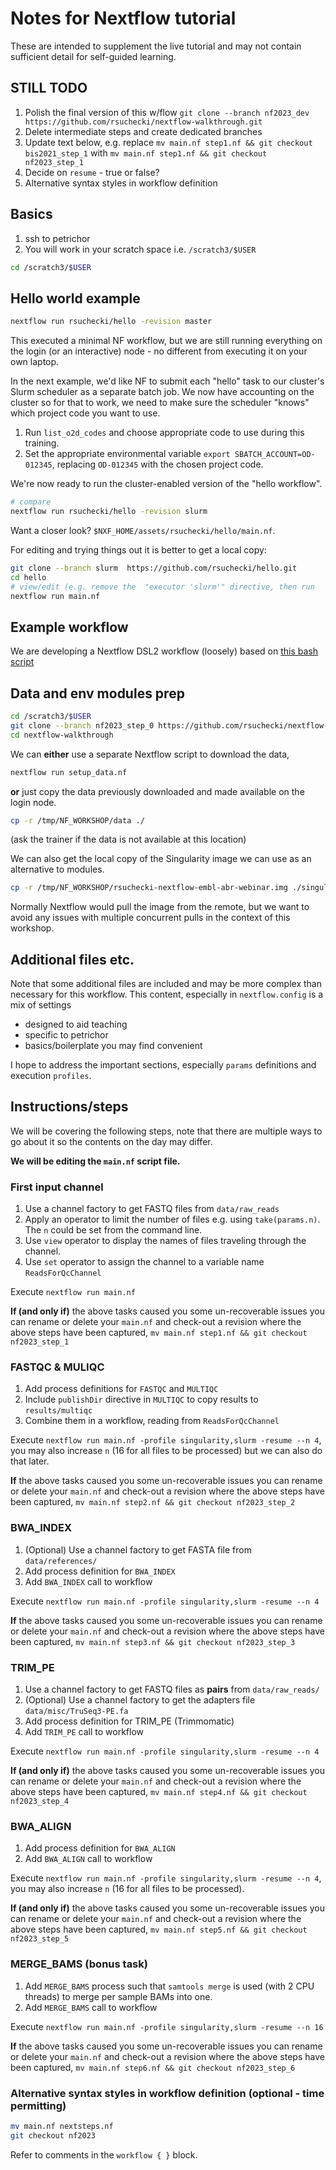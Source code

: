 # Notes for Nextflow tutorial 

These are intended to supplement the live tutorial
and may not contain sufficient detail for self-guided learning.


## STILL TODO

1. Polish the final version of this w/flow `git clone --branch nf2023_dev https://github.com/rsuchecki/nextflow-walkthrough.git`
2. Delete intermediate steps and create dedicated branches
3. Update text below, e.g. replace `mv main.nf step1.nf && git checkout bis2021_step_1` with `mv main.nf step1.nf && git checkout nf2023_step_1`
4. Decide on `resume` - true or false? 
5. Alternative syntax styles in workflow definition


## Basics

1. ssh to petrichor
2. You will work in your scratch space i.e. `/scratch3/$USER`

```sh
cd /scratch3/$USER
```


## Hello world example

```sh
nextflow run rsuchecki/hello -revision master 
```

This executed a minimal NF workflow, but we are still running everything 
on the login (or an interactive) node - no different from executing it on your own laptop.

In the next example, we'd like NF to submit each "hello" task to our cluster's Slurm scheduler as a separate batch job.
We now have accounting on the cluster so for that to work, we need to make sure the scheduler "knows" which project code 
you want to use. 

1. Run `list_o2d_codes` and choose appropriate code to use during this training. 
2. Set the appropriate environmental variable `export SBATCH_ACCOUNT=OD-012345`, replacing `OD-012345` with the chosen project code.

We're now ready to run the cluster-enabled version of the "hello workflow". 


```sh
# compare
nextflow run rsuchecki/hello -revision slurm
```

Want a closer look? `$NXF_HOME/assets/rsuchecki/hello/main.nf`.

For editing and trying things out it is better to get a local copy: 

```sh
git clone --branch slurm  https://github.com/rsuchecki/hello.git 
cd hello
# view/edit (e.g. remove the  "executor 'slurm'" directive, then run
nextflow run main.nf
```

## Example workflow 

We are developing a Nextflow DSL2 workflow (loosely) based on [this bash script](https://github.com/nathanhaigh/snakemake_template/blob/final/analysis.sh)

## Data and env modules prep

```sh
cd /scratch3/$USER
git clone --branch nf2023_step_0 https://github.com/rsuchecki/nextflow-walkthrough.git
cd nextflow-walkthrough
```

We can **either** use a separate Nextflow script to download the data, 

```sh
nextflow run setup_data.nf 
```

**or** just copy the data previously downloaded and made available on the login node.

```sh
cp -r /tmp/NF_WORKSHOP/data ./
```

(ask the trainer if the data is not available at this location)

We can also get the local copy of the Singularity image we can use as an alternative to modules. 

```sh
cp -r /tmp/NF_WORKSHOP/rsuchecki-nextflow-embl-abr-webinar.img ./singularity-images
```

Normally Nextflow would pull the image from the remote, 
but we want to avoid any issues with multiple concurrent pulls in the context of this workshop. 

## Additional files etc.

Note that some additional files are included and may be more complex than necessary for this workflow. 
This content, especially in `nextflow.config` is a mix of settings

*  designed to aid teaching
*  specific to petrichor
*  basics/boilerplate you may find convenient 

I hope to address the important sections, especially `params` definitions and execution `profiles`.

## Instructions/steps

We will be covering the following steps, 
note that there are multiple ways to go about it
so the contents on the day may differ.

**We will be editing the `main.nf` script file.**


### First input channel 

1. Use a channel factory to get FASTQ files from `data/raw_reads`
2. Apply an operator to limit the number of files e.g. using `take(params.n)`. The `n` could be set from the command line. 
3. Use `view` operator to display the names of files traveling through the channel. 
4. Use `set` operator to assign the channel to a variable name `ReadsForQcChannel`

Execute `nextflow run main.nf`


**If (and only if)** the above tasks caused you some un-recoverable issues you can rename or delete your
`main.nf` and check-out a revision where the above steps have been captured,
`mv main.nf step1.nf && git checkout nf2023_step_1`

### FASTQC & MULIQC

1. Add process definitions for `FASTQC` and `MULTIQC`
2. Include `publishDir` directive in `MULTIQC` to copy results to `results/multiqc`
3. Combine them in a workflow, reading from `ReadsForQcChannel`

Execute `nextflow run main.nf -profile singularity,slurm -resume --n 4`, 
you may also increase `n` (16 for all files to be processed) but we can also do that later. 

**If** the above tasks caused you some un-recoverable issues you can rename or delete your
`main.nf` and check-out a revision where the above steps have been captured,
`mv main.nf step2.nf && git checkout nf2023_step_2`

### BWA_INDEX

1. (Optional) Use a channel factory to get FASTA file from `data/references/`
2. Add process definition for `BWA_INDEX` 
3. Add `BWA_INDEX` call to workflow 

Execute `nextflow run main.nf -profile singularity,slurm -resume --n 4`

**If** the above tasks caused you some un-recoverable issues you can rename or delete your
`main.nf` and check-out a revision where the above steps have been captured,
`mv main.nf step3.nf && git checkout nf2023_step_3`

### TRIM_PE

1.  Use a channel factory to get FASTQ files as **pairs** from `data/raw_reads/`
2.  (Optional) Use a channel factory to get the adapters file `data/misc/TruSeq3-PE.fa`
3.  Add process definition for TRIM_PE (Trimmomatic)
4.  Add `TRIM_PE` call to workflow 

Execute `nextflow run main.nf -profile singularity,slurm -resume --n 4`

**If (and only if)** the above tasks caused you some un-recoverable issues you can rename or delete your
`main.nf` and check-out a revision where the above steps have been captured,
`mv main.nf step4.nf && git checkout nf2023_step_4`

### BWA_ALIGN

1. Add process definition for `BWA_ALIGN` 
2. Add `BWA_ALIGN` call to workflow 
   
Execute `nextflow run main.nf -profile singularity,slurm -resume --n 4`, you may also increase `n` (16 for all files to be processed).

**If (and only if)** the above tasks caused you some un-recoverable issues you can rename or delete your
`main.nf` and check-out a revision where the above steps have been captured,
`mv main.nf step5.nf && git checkout nf2023_step_5`


### MERGE_BAMS (bonus task)

1. Add `MERGE_BAMS` process such that `samtools merge` is used (with 2 CPU threads) to merge per sample BAMs into one.
2. Add `MERGE_BAMS` call to workflow 

Execute `nextflow run main.nf -profile singularity,slurm -resume --n 16`

**If** the above tasks caused you some un-recoverable issues you can rename or delete your
`main.nf` and check-out a revision where the above steps have been captured,
`mv main.nf step6.nf && git checkout nf2023_step_6`

### Alternative syntax styles in workflow definition (optional - time permitting)

```sh
mv main.nf nextsteps.nf
git checkout nf2023
```

Refer to comments in the `workflow { }` block.